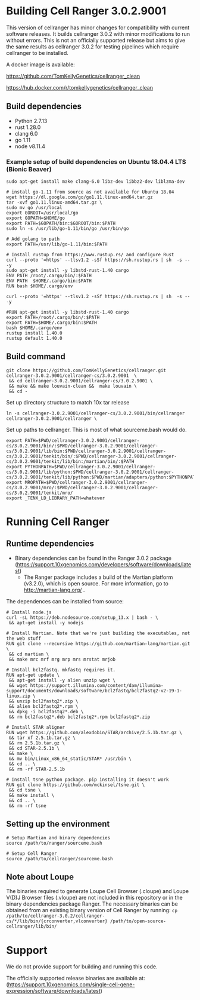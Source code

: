 # Building Cell Ranger 3.0.2.9001

This version of cellranger has minor changes for compatibility with current
software releases. It builds cellranger 3.0.2 with minor modifications to
run without errors. This is not an officially supported release but aims
to give the same results as cellranger 3.0.2 for testing pipelines which
require cellranger to be installed.

A docker image is available:

https://github.com/TomKellyGenetics/cellranger_clean

https://hub.docker.com/r/tomkellygenetics/cellranger_clean

## Build dependencies
- Python 2.7.13
- rust 1.28.0
- clang 6.0
- go 1.11
- node v8.11.4

### Example setup of build dependencies on Ubuntu 18.04.4 LTS (Bionic Beaver)
```
sudo apt-get install make clang-6.0 libz-dev libbz2-dev liblzma-dev

# install go-1.11 from source as not available for Ubuntu 18.04
wget https://dl.google.com/go/go1.11.linux-amd64.tar.gz
tar -xvf go1.11.linux-amd64.tar.gz \
sudo mv go /usr/local
export GOROOT=/usr/local/go
export GOPATH=$HOME/go
export PATH=$GOPATH/bin:$GOROOT/bin:$PATH
sudo ln -s /usr/lib/go-1.11/bin/go /usr/bin/go

# Add golang to path
export PATH=/usr/lib/go-1.11/bin:$PATH

# Install rustup from https://www.rustup.rs/ and configure Rust
curl --proto '=https' --tlsv1.2 -sSf https://sh.rustup.rs | sh  -s -- -y
sudo apt-get install -y libstd-rust-1.40 cargo
ENV PATH /root/.cargo/bin/:$PATH
ENV PATH  $HOME/.cargo/bin:$PATH
RUN bash $HOME/.cargo/env

curl --proto '=https' --tlsv1.2 -sSf https://sh.rustup.rs | sh  -s -- -y

#RUN apt-get install -y libstd-rust-1.40 cargo
export PATH=/root/.cargo/bin/:$PATH
export PATH=$HOME/.cargo/bin:$PATH
bash $HOME/.cargo/env
rustup install 1.40.0
rustup default 1.40.0
```

## Build command
```
git clone https://github.com/TomKellyGenetics/cellranger.git cellranger-3.0.2.9001/cellranger-cs/3.0.2.9001  \
 && cd cellranger-3.0.2.9001/cellranger-cs/3.0.2.9001 \
 && make && make louvain-clean &&  make louvain \
 && cd -
```

Set up directory structure to match 10x tar release

```
ln -s cellranger-3.0.2.9001/cellranger-cs/3.0.2.9001/bin/cellranger cellranger-3.0.2.9001/cellranger \
```

Set up paths to cellranger. This is most of what sourceme.bash would do.
```
export PATH=$PWD/cellranger-3.0.2.9001/cellranger-cs/3.0.2.9001/bin/:$PWD/cellranger-3.0.2.9001/cellranger-cs/3.0.2.9001/lib/bin:$PWD/cellranger-3.0.2.9001/cellranger-cs/3.0.2.9001/tenkit/bin/:$PWD/cellranger-3.0.2.9001/cellranger-cs/3.0.2.9001/tenkit/lib/bin:/martian/bin/:$PATH
export PYTHONPATH=$PWD/cellranger-3.0.2.9001/cellranger-cs/3.0.2.9001/lib/python:$PWD/cellranger-3.0.2.9001/cellranger-cs/3.0.2.9001/tenkit/lib/python:$PWD/martian/adapters/python:$PYTHONPATH
export MROPATH=$PWD/cellranger-3.0.2.9001/cellranger-cs/3.0.2.9001/mro/:$PWD/cellranger-3.0.2.9001/cellranger-cs/3.0.2.9001/tenkit/mro/
export _TENX_LD_LIBRARY_PATH=whatever
```

# Running Cell Ranger
## Runtime dependencies
- Binary dependencies can be found in the Ranger 3.0.2 package (https://support.10xgenomics.com/developers/software/downloads/latest)
  - The Ranger package includes a build of the Martian platform (v3.2.0), which is open source. For more information, go to http://martian-lang.org/ .
  
The dependences can be installed from source:
 
```
# Install node.js
curl -sL https://deb.nodesource.com/setup_13.x | bash - \
 && apt-get install -y nodejs

# Install Martian. Note that we're just building the executables, not the web stuff
RUN git clone --recursive https://github.com/martian-lang/martian.git \
 && cd martian \
 && make mrc mrf mrg mrp mrs mrstat mrjob
 
# Install bcl2fastq. mkfastq requires it.
RUN apt-get update \
 && apt-get install -y alien unzip wget \
 && wget https://support.illumina.com/content/dam/illumina-support/documents/downloads/software/bcl2fastq/bcl2fastq2-v2-19-1-linux.zip \
 && unzip bcl2fastq2*.zip \
 && alien bcl2fastq2*.rpm \
 && dpkg -i bcl2fastq2*.deb \
 && rm bcl2fastq2*.deb bcl2fastq2*.rpm bcl2fastq2*.zip

# Install STAR aligner
RUN wget https://github.com/alexdobin/STAR/archive/2.5.1b.tar.gz \
 && tar xf 2.5.1b.tar.gz \
 && rm 2.5.1b.tar.gz \
 && cd STAR-2.5.1b \
 && make \
 && mv bin/Linux_x86_64_static/STAR* /usr/bin \
 && cd .. \
 && rm -rf STAR-2.5.1b

# Install tsne python package. pip installing it doesn't work
RUN git clone https://github.com/mckinsel/tsne.git \
 && cd tsne \
 && make install \
 && cd .. \
 && rm -rf tsne
``` 

## Setting up the environment
```
# Setup Martian and binary dependencies
source /path/to/ranger/sourceme.bash

# Setup Cell Ranger
source /path/to/cellranger/sourceme.bash
```

## Note about Loupe
The binaries required to generate Loupe Cell Browser (.cloupe) and Loupe V(D)J Browser files (.vloupe) are not included in this repository or in the binary dependencies package Ranger. The necessary binaries can be obtained from an existing binary version of Cell Ranger by running:
`cp /path/to/cellranger-3.0.2/cellranger-cs/*/lib/bin/{crconverter,vlconverter} /path/to/open-source-cellranger/lib/bin/`

# Support
We do not provide support for building and running this code.

The officially supported release binaries are available at: (https://support.10xgenomics.com/single-cell-gene-expression/software/downloads/latest)
